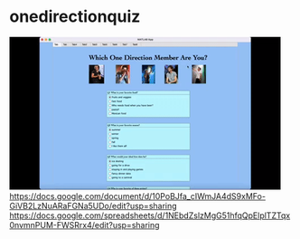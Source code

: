# onedirectionquiz
![](onedirectiongif.GIF)
https://docs.google.com/document/d/10PoBJfa_cIWmJA4dS9xMFo-GiVB2LzNuARaFGNa5UDo/edit?usp=sharing
https://docs.google.com/spreadsheets/d/1NEbdZslzMgG51hfqQpElplTZTqx0nvmnPUM-FWSRrx4/edit?usp=sharing

